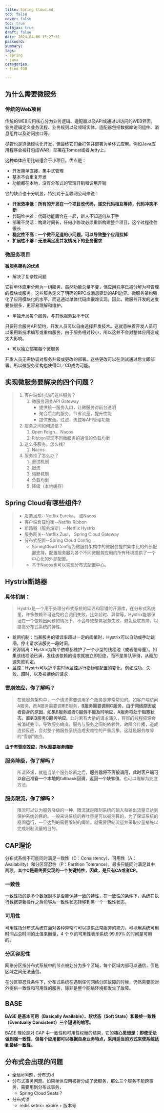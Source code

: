 ```yaml
---
title: Spring Cloud.md
top: false
cover: false
toc: true
mathjax: true
draft: false
date: 2024-04-06 15:27:31
password:
summary:
tags:
- spring
- java
categories:
- find JOB

---
```




## 为什么需要微服务

### 传统的Web项目

传统的WEB应用核心分为业务逻辑、适配器以及API或通过UI访问的WEB界面。业务逻辑定义业务流程、业务规则以及领域实体。适配器包括数据库访问组件、消息组件以及访问接口等。

尽管也是遵循模块化开发，但最终它们会打包并部署为单体式应用。例如Java应用程序会被打包成WAR，部署在Tomcat或者Jetty上。

这种单体应用比较适合于小项目，优点是：

- 开发简单直接，集中式管理
- 基本不会重复开发
- 功能都在本地，没有分布式的管理开销和调用开销

它的缺点也十分明显，特别对于互联网公司来说：

- **开发效率低：所有的开发在一个项目改代码，递交代码相互等待，代码冲突不断**
- 代码维护难：代码功能耦合在一起，新人不知道何从下手
- 部署不灵活：构建时间长，任何小修改必须重新构建整个项目，这个过程往往很长
- **稳定性不高：一个微不足道的小问题，可以导致整个应用挂掉**
- **扩展性不够：无法满足高并发情况下的业务需求**

### 微服务项目

**微服务架构的优点**

- 解决了复杂性问题

它将单体应用分解为一组服务。虽然功能总量不变，但应用程序已被分解为可管理的模块或服务。这些服务定义了明确的RPC或消息驱动的API边界。微服务架构强化了应用模块化的水平，而这通过单体代码库很难实现。因此，微服务开发的速度要快很多，更容易理解和维护。

- 单独开发每个服务，与其他服务互不干扰

只要符合服务API契约，开发人员可以自由选择开发技术。这就意味着开发人员可以采用新技术编写或重构服务，由于服务相对较小，所以这并不会对整体应用造成太大影响。

- 可以独立部署每个微服务

开发人员无需协调对服务升级或更改的部署。这些更改可以在测试通过后立即部署。所以微服务架构也使得CI／CD成为可能。

## 实现微服务要解决的四个问题？

> 1. 客户端如何访问这些服务？
>    1. 微服务网关API Gateway
>       - 提供统一服务入口，让微服务对前台透明
>       - 聚合后台的服务，节省流量，提升性能
>       - 提供安全，过滤，流控等API管理功能
> 2. 服务之间如何通信？
>    1. Open Feign， Nacos
>    1. Ribbon实现不同微服务的通信的负载均衡
> 3. 这么多服务，怎么找?
>    1. Nacos
> 4. 服务挂了怎么办？
>    1. 重试机制
>    2. 限流
>    3. 熔断机制
>    4. 负载均衡
>    5. 降级（本地缓存）

## Spring Cloud有哪些组件?

> - 服务发现--Netflix Eureka， 或Nacos
> - 客户端负载均衡--Netflix Ribbon
> - 断路器（服务熔断）--Netflix Hystrix
> - 服务网关--Netflix Zuul， Spring Cloud Gateway
> - 分布式配置--Spring Cloud Config
>   - SpringCloud Config为微服务架构中的微服务提供集中化的外部配置支持，配置服务器为各个不同微服务应用的所有环境提供了一个中心化的外部配置。
>   - 基于Nacos也可以实现分布式配置中心。



## Hystrix断路器



### **具体机制**：

> Hystrix是一个用于处理分布式系统的延迟和容错的开源库，在分布式系统里，许多依赖不可避免的会调用失败，比如超时、异常等，Hystrix能够保证在一个依赖出问题的情况下，不会导致整体服务失败，避免级联故障，以提高分布式系统的弹性。



- 跳闸机制：当某服务的错误率超过一定的阈值时，Hystrix可以自动或手动跳闸，停止请求该服务一段时间。
- 资源隔离：Hystrix为每个依赖都维护了一个小型的线程池（或者信号量）。如果该线程池已满，发往该依赖的请求就被立即拒绝，而不是排队等待，从而加速失败判定。
- 监控：Hystrix可以近乎实时地监控运行指标和配置的变化，例如成功、失败、超时、以及被拒绝的请求



### 雪崩效应，你了解吗？

> 在微服务架构中，一个请求需要调用多个服务是非常常见的。如客户端访问A服务，而A服务需要调用B服务，**B服务需要调用C服务，由于网络原因或者自身的原因，如果B服务或者C服务不能及时响应，A服务将处于阻塞状态，直到B服务C服务响应**。此时若有大量的请求涌入，容器的线程资源会被消耗完毕，导致服务瘫痪。服务与服务之间的依赖性，故障会传播，造成连锁反应，会对整个微服务系统造成灾难性的严重后果，这就是服务故障的“雪崩”效应。

**由于有雪崩效应，所以需要服务熔断**

### 服务降级，你了解吗？

> 所谓降级，就是当某个服务熔断之后，**服务器将不再被调用，此时客户端可以自己准备一个本地的fallback回调，返回一个缺省值**。也可以理解为兜底方法。

### 服务限流，你了解吗？

> 限流可以认为服务降级的一种，限流就是限制系统的输入和输出流量已达到保护系统的目的。一般来说系统的吞吐量是可以被测算的，为了保证系统的稳固运行，一旦达到的需要限制的阈值，就需要限制流量并采取少量措施以完成限制流量的目的。







## CAP理论

分布式系统不可能同时满足一致性（C：Consistency）、可用性（A：Availability）和分区容忍性（P：Partition Tolerance），最多只能同时满足其中两项。其中**C是最终要实现的一个关键特性，因此，是只有CA或者CP。**

### 一致性

一致性指的是多个数据副本是否能保持一致的特性，在一致性的条件下，系统在执行数据更新操作之后能够从一致性状态转移到另一个一致性状态。

### 可用性

可用性指分布式系统在面对各种异常时可以提供正常服务的能力，可以用系统可用时间占总时间的比值来衡量，4 个 9 的可用性表示系统 99.99% 的时间是可用的。

### 分区容忍性

网络分区指分布式系统中的节点被划分为多个区域，每个区域内部可以通信，但是区域之间无法通信。

在分区容忍性条件下，分布式系统在遇到任何网络分区故障的时候，仍然需要能对外提供一致性和可用性的服务，除非是整个网络环境都发生了故障。

## BASE

**BASE 是基本可用（Basically Available）、软状态（Soft State）和最终一致性（Eventually Consistent）三个短语的缩写。**

BASE 理论是对 CAP 中一致性和可用性权衡的结果，它的**核心思想是：即使无法做到强一致性，但每个应用都可以根据自身业务特点，采用适当的方式来使系统达到最终一致性。**







## 分布式会出现的问题

- 全局id问题，分布式id
- 分布式事务问题。如果单体应用被拆分成了微服务，那么三个服务不能跨事务，需要用到分布式事务，
  - Spring Cloud Seata？
- 分布式锁
  - redis setnx+ expire + 版本号



